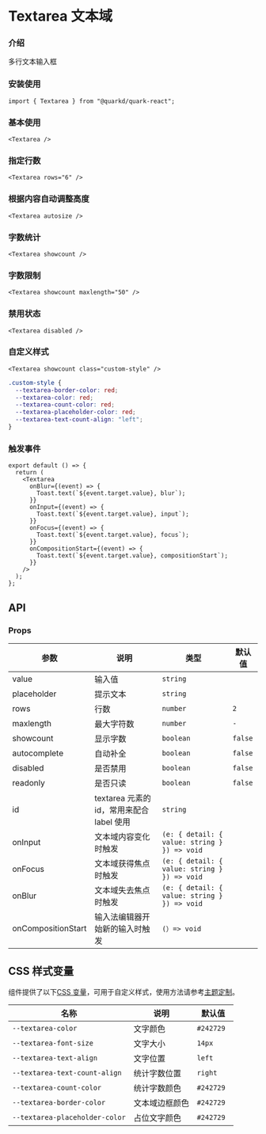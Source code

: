 # Textarea 文本域

### 介绍

多行文本输入框

### 安装使用

```tsx
import { Textarea } from "@quarkd/quark-react";
```

### 基本使用

```tsx
<Textarea />
```

### 指定行数

```tsx
<Textarea rows="6" />
```

### 根据内容自动调整高度

```tsx
<Textarea autosize />
```

### 字数统计

```tsx
<Textarea showcount />
```

### 字数限制

```tsx
<Textarea showcount maxlength="50" />
```

### 禁用状态

```tsx
<Textarea disabled />
```

### 自定义样式

```tsx
<Textarea showcount class="custom-style" />
```

```css
.custom-style {
  --textarea-border-color: red;
  --textarea-color: red;
  --textarea-count-color: red;
  --textarea-placeholder-color: red;
  --textarea-text-count-align: "left";
}
```

### 触发事件

```tsx
export default () => {
  return (
    <Textarea
      onBlur={(event) => {
        Toast.text(`${event.target.value}, blur`);
      }}
      onInput={(event) => {
        Toast.text(`${event.target.value}, input`);
      }}
      onFocus={(event) => {
        Toast.text(`${event.target.value}, focus`);
      }}
      onCompositionStart={(event) => {
        Toast.text(`${event.target.value}, compositionStart`);
      }}
    />
  );
};
```

## API

### Props

| 参数               | 说明                                      | 类型                                         | 默认值  |
| ------------------ | ----------------------------------------- | -------------------------------------------- | ------- |
| value              | 输入值                                    | `string`                                     |
| placeholder        | 提示文本                                  | `string`                                     |
| rows               | 行数                                      | `number`                                     | `2`     |
| maxlength          | 最大字符数                                | `number`                                     | `-`     |
| showcount          | 显示字数                                  | `boolean`                                    | `false` |
| autocomplete       | 自动补全                                  | `boolean`                                    | `false` |
| disabled           | 是否禁用                                  | `boolean`                                    | `false` |
| readonly           | 是否只读                                  | `boolean`                                    | `false` |
| id                 | textarea 元素的 id，常用来配合 label 使用 | `string`                                     |
| onInput            | 文本域内容变化时触发                      | `(e: { detail: { value: string } }) => void` |         |
| onFocus            | 文本域获得焦点时触发                      | `(e: { detail: { value: string } }) => void` |         |
| onBlur             | 文本域失去焦点时触发                      | `(e: { detail: { value: string } }) => void` |         |
| onCompositionStart | 输入法编辑器开始新的输入时触发            | `(）=> void `                                |

## CSS 样式变量

组件提供了以下[CSS 变量](https://developer.mozilla.org/zh-CN/docs/Web/CSS/Using_CSS_custom_properties)，可用于自定义样式，使用方法请参考[主题定制](#/zh-CN/guide/theme)。

| 名称                           | 说明           | 默认值     |
| ------------------------------ | -------------- | ---------- |
| `--textarea-color`             | 文字颜色       | `#242729 ` |
| `--textarea-font-size`         | 文字大小       | `14px`     |
| `--textarea-text-align`        | 文字位置       | `left`     |
| `--textarea-text-count-align`  | 统计字数位置   | `right`    |
| `--textarea-count-color`       | 统计字数颜色   | `#242729`  |
| `--textarea-border-color`      | 文本域边框颜色 | `#242729`  |
| `--textarea-placeholder-color` | 占位文字颜色   | `#242729`  |
